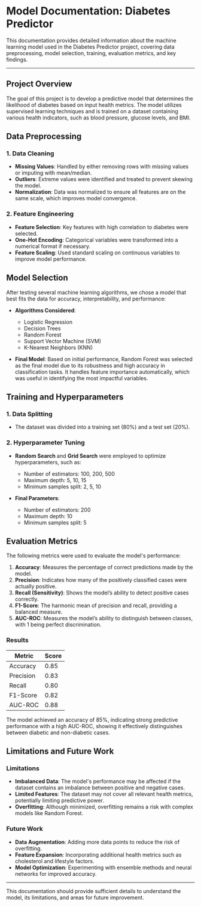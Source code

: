# Model Documentation: Diabetes Predictor

This documentation provides detailed information about the machine learning model used in the Diabetes Predictor project, covering data preprocessing, model selection, training, evaluation metrics, and key findings.


---

## Project Overview

The goal of this project is to develop a predictive model that determines the likelihood of diabetes based on input health metrics. The model utilizes supervised learning techniques and is trained on a dataset containing various health indicators, such as blood pressure, glucose levels, and BMI.

## Data Preprocessing

### 1. Data Cleaning
- **Missing Values**: Handled by either removing rows with missing values or imputing with mean/median.
- **Outliers**: Extreme values were identified and treated to prevent skewing the model.
- **Normalization**: Data was normalized to ensure all features are on the same scale, which improves model convergence.

### 2. Feature Engineering
- **Feature Selection**: Key features with high correlation to diabetes were selected.
- **One-Hot Encoding**: Categorical variables were transformed into a numerical format if necessary.
- **Feature Scaling**: Used standard scaling on continuous variables to improve model performance.

## Model Selection

After testing several machine learning algorithms, we chose a model that best fits the data for accuracy, interpretability, and performance:

- **Algorithms Considered**:
  - Logistic Regression
  - Decision Trees
  - Random Forest
  - Support Vector Machine (SVM)
  - K-Nearest Neighbors (KNN)
  
- **Final Model**: Based on initial performance, Random Forest was selected as the final model due to its robustness and high accuracy in classification tasks. It handles feature importance automatically, which was useful in identifying the most impactful variables.

## Training and Hyperparameters

### 1. Data Splitting
- The dataset was divided into a training set (80%) and a test set (20%).

### 2. Hyperparameter Tuning
- **Random Search** and **Grid Search** were employed to optimize hyperparameters, such as:
  - Number of estimators: 100, 200, 500
  - Maximum depth: 5, 10, 15
  - Minimum samples split: 2, 5, 10
  
- **Final Parameters**: 
  - Number of estimators: 200
  - Maximum depth: 10
  - Minimum samples split: 5

## Evaluation Metrics

The following metrics were used to evaluate the model's performance:

1. **Accuracy**: Measures the percentage of correct predictions made by the model.
2. **Precision**: Indicates how many of the positively classified cases were actually positive.
3. **Recall (Sensitivity)**: Shows the model’s ability to detect positive cases correctly.
4. **F1-Score**: The harmonic mean of precision and recall, providing a balanced measure.
5. **AUC-ROC**: Measures the model’s ability to distinguish between classes, with 1 being perfect discrimination.

### Results

| Metric       | Score       |
|--------------|-------------|
| Accuracy     | 0.85        |
| Precision    | 0.83        |
| Recall       | 0.80        |
| F1-Score     | 0.82        |
| AUC-ROC      | 0.88        |

The model achieved an accuracy of 85%, indicating strong predictive performance with a high AUC-ROC, showing it effectively distinguishes between diabetic and non-diabetic cases.

## Limitations and Future Work

### Limitations
- **Imbalanced Data**: The model's performance may be affected if the dataset contains an imbalance between positive and negative cases.
- **Limited Features**: The dataset may not cover all relevant health metrics, potentially limiting predictive power.
- **Overfitting**: Although minimized, overfitting remains a risk with complex models like Random Forest.

### Future Work
- **Data Augmentation**: Adding more data points to reduce the risk of overfitting.
- **Feature Expansion**: Incorporating additional health metrics such as cholesterol and lifestyle factors.
- **Model Optimization**: Experimenting with ensemble methods and neural networks for improved accuracy.

---

This documentation should provide sufficient details to understand the model, its limitations, and areas for future improvement.
